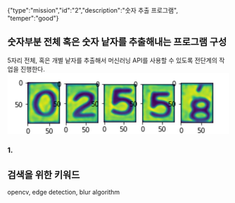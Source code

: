 {"type":"mission","id":"2","description":"숫자 추출 프로그램", "temper":"good"}
## 숫자부분 전체 혹은 숫자 낱자를 추출해내는 프로그램 구성

5자리 전체, 혹은 개별 낱자를 추출해서 머신러닝 API를 사용할 수 있도록 전단계의 작업을 진행한다.
![숫자](digits.jpg)

### 1. 

## 검색을 위한 키워드
opencv, edge detection, blur algorithm
